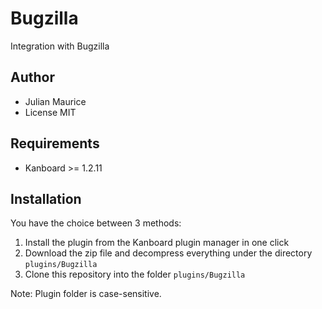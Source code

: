 Bugzilla
==============================

Integration with Bugzilla

Author
------

- Julian Maurice
- License MIT

Requirements
------------

- Kanboard >= 1.2.11

Installation
------------

You have the choice between 3 methods:

1. Install the plugin from the Kanboard plugin manager in one click
2. Download the zip file and decompress everything under the directory `plugins/Bugzilla`
3. Clone this repository into the folder `plugins/Bugzilla`

Note: Plugin folder is case-sensitive.
